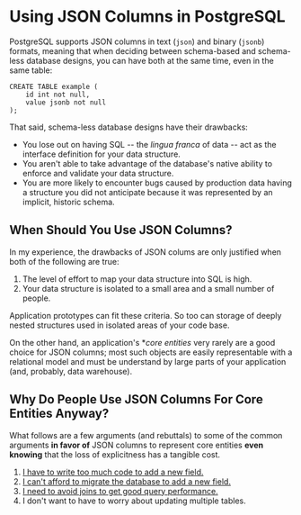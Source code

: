 # Using JSON Columns in PostgreSQL

PostgreSQL supports JSON columns in text (`json`) and binary (`jsonb`) formats, meaning that when
deciding between schema-based and schema-less database designs, you can have both at the same time,
even in the same table:

    CREATE TABLE example (
        id int not null,
        value jsonb not null
    );

That said, schema-less database designs have their drawbacks:
  -  You lose out on having SQL -- the *lingua franca* of data -- act as the interface definition
     for your data structure.
  -  You aren't able to take advantage of the database's native ability to enforce and validate
     your data structure.
  -  You are more likely to encounter bugs caused by production data having a structure you did
     not anticipate because it was represented by an implicit, historic schema.


## When Should You Use JSON Columns?

In my experience, the drawbacks of JSON colums are only justified when both of the following are true:

 1. The level of effort to map your data structure into SQL is high.
 2. Your data structure is isolated to a small area and a small number of people.

Application prototypes can fit these criteria. So too can storage of deeply nested structures used in
isolated areas of your code base.

On the other hand, an application's **core entities* very rarely are a good choice for JSON columns;
most such objects are easily representable with a relational model and must be understand by large parts
of your application (and, probably, data warehouse).


## Why Do People Use JSON Columns For Core Entities Anyway?

What follows are a few arguments (and rebuttals) to some of the common arguments **in favor of**
JSON columns to represent core entities **even knowing** that the loss of explicitness has a tangible
cost.

 1. [I have to write too much code to add a new field.](./new_field)
 2. [I can't afford to migrate the database to add a new field.](./migration)
 3. [I need to avoid joins to get good query performance.](./join)
 4. I don't want to have to worry about updating multiple tables.
